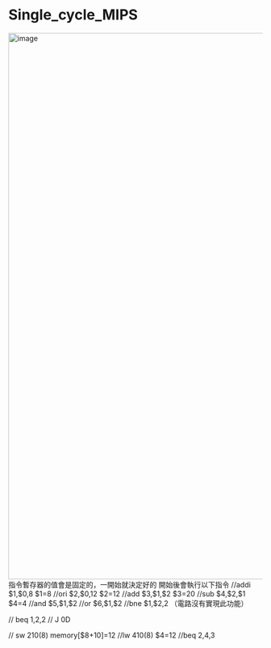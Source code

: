 # Single_cycle_MIPS
<img width="1931" height="1082" alt="image" src="https://github.com/user-attachments/assets/10642aa7-d86f-485c-9c29-07f06b3a97e6" />
指令暫存器的值會是固定的，一開始就決定好的  
開始後會執行以下指令  
//addi $1,$0,8 $1=8
//ori $2,$0,12 $2=12
//add $3,$1,$2 $3=20
//sub $4,$2,$1 $4=4
//and $5,$1,$2
//or $6,$1,$2
//bne $1,$2,2 （電路沒有實現此功能）                                     
                                                  
                                                  
// beq $1,$2,2
// J 0D
                                                  
                                                  
// sw $2 10($8) memory[$8+10]=12
//lw $4 10($8) $4=12
//beq $2,$4,3
